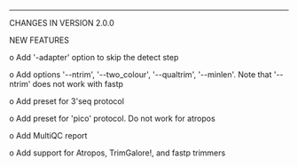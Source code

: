 ***********************************
CHANGES IN VERSION 2.0.0

NEW FEATURES

  o Add '-adapter' option to skip the detect step

  o Add options '--ntrim', '--two_colour', '--qualtrim', '--minlen'. Note that '--ntrim' does not work with fastp 

  o Add preset for 3'seq protocol

  o Add preset for 'pico' protocol. Do not work for atropos

  o Add MultiQC report

  o Add support for Atropos, TrimGalore!, and fastp trimmers



